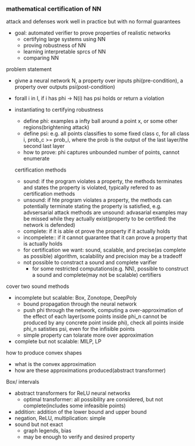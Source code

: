 ### mathematical certification of NN

attack and defenses work well in practice but with no formal guarantees
- goal: automated verifier to prove properties of realistic networks
  - certifying large systems using NN
  - proving robustness of NN
  - learning interpretable sprcs of NN
  - comparing NN

problem statement
- givne a neural network N, a property over inputs phi(pre-condition), a property over outputs psi(post-condition)
- forall i in I, if i has phi -> N(i) has psi holds or return a violation
- instantiating to certifying robustness
  - define phi: examples a infty ball around a point x, or some other regions(brightening attack)
  - define psi: e.g. all points classifies to some fixed class c, for all class i, prob_c >= prob_i, where the prob is the output of the last layer/the second last layer
  - how to prove: phi captures unbounded number of points, cannot enumerate

  certification methods
  - sound: if the program violates a property, the methods terminates and states the property is violated, typically refered to as certification methods
  - unsound: if hte program violates a property, the methods can potentially terminate stating the property is satisfied, e.g. advsersarial attack methods are unsound: advasarial examples may be missed while they actually exist(property to be certified: the network is defended)
  - complete: if it is able ot prove the property if it actually holds
  - incompelete:: if it cannot guarantee that it can prove a property that is actually holds
  - for certification we want: sound, scalable, and precise(as complete as possible) algorithm, scalability and precision may be a tradeoff
  - not possible to constract a sound and complete varifier
    - for some restricted computations(e.g. NN), possible to construct a sound and complete(may not be scalable) certifiers

cover two sound methods
- incomplete but scalable: Box, Zonotope, DeepPoly
  - bound propagation through the neural network
  - push phi through the network, computing a over-approximation of the effect of each layer(some points inside phi_n cannot be produced by any concrete point inside phi), check all points inside phi_n satisties psi, even for the infisible points
  - simple property can tolarate more over approximation
- complete but not scalable: MILP, LP

how to produce convex shapes
- what is the convex approximation
- how are these approximations produced(abstract transformer)

Box/ intervals
- abstract transformers for ReLU neural networks
  - optimal transformer: all possibility are considered, but not complete(includes some infeasible points)
- addition: addition of the lower bound and upper bound
- negation, ReLU, multiplication: simple
- sound but not exact
  - graph legends, bias
  - may be enough to verify and desired property